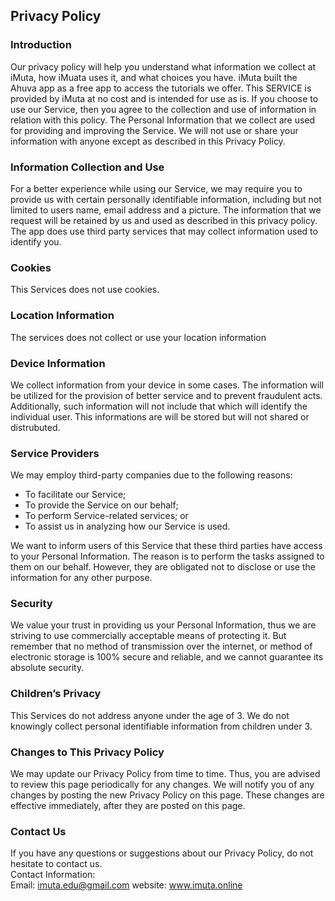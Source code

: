 Privacy Policy  
----------------

### Introduction  
Our privacy policy will help you understand what information we collect at iMuta, how iMuata uses it, and what choices you have.
iMuta built the Ahuva app as a free app to access the tutorials we offer. This SERVICE is provided by iMuta at no cost and is intended for use as is.
If you choose to use our Service, then you agree to the collection and use of information in  relation with this policy. The Personal Information that we collect are used for providing and improving the Service. We will not use or share your information with anyone except as described in this Privacy Policy.

### Information Collection and Use  
For a better experience while using our Service, we may require you to provide us with certain personally identifiable information, including but not limited to users name, email address and a picture. The information that we request will be retained by us and used as described in this privacy policy.  
The app does use third party services that may collect information used to identify you. 

### Cookies  
This Services does not use cookies.  

### Location Information  
The services does not collect or use your location information

### Device Information  
We collect information from your device in some cases. The information will be utilized for the provision of better service and to prevent fraudulent acts. Additionally, such information will not include that which will identify the individual user. This informations are will be stored but will not shared or distrubuted.

### Service Providers  
We may employ third-party companies due to the following reasons:  
* To facilitate our Service;
* To provide the Service on our behalf;
* To perform Service-related services; or
* To assist us in analyzing how our Service is used.  

We want to inform users of this Service that these third parties have access to your Personal Information. The reason is to perform the tasks assigned to them on our behalf. However, they are obligated not to disclose or use the information for any other purpose.  

### Security  
We value your trust in providing us your Personal Information, thus we are striving to use commercially acceptable means of protecting it. But remember that no method of transmission over the internet, or method of electronic storage is 100% secure and reliable, and we cannot guarantee its absolute security.  

### Children’s Privacy  
This Services do not address anyone under the age of 3. We do not knowingly collect personal identifiable information from children under 3.  

### Changes to This Privacy Policy  
We may update our Privacy Policy from time to time. Thus, you are advised to review this page periodically for any changes. We will notify you of any changes by posting the new Privacy Policy on this page. These changes are effective immediately, after they are posted on this page.  

### Contact Us  
If you have any questions or suggestions about our Privacy Policy, do not hesitate to contact us.  
Contact Information:  
Email: imuta.edu@gmail.com
website: www.imuta.online
